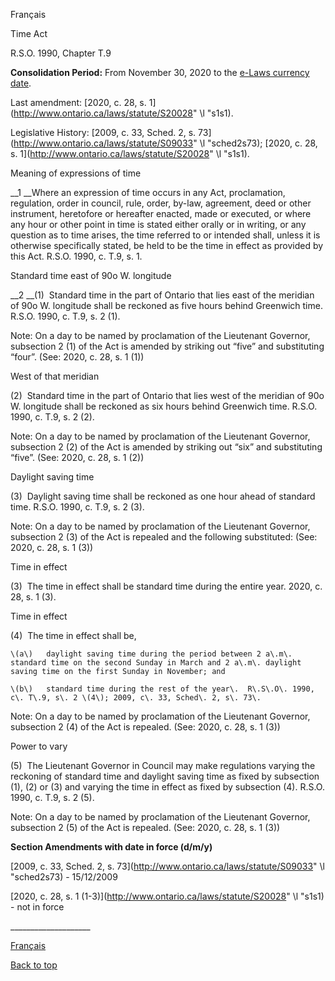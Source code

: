 [<a id="Top"></a>Français](http://www.ontario.ca/fr/lois/loi/90t09)

Time Act

R\.S\.O\. 1990, Chapter T\.9

__Consolidation Period:__ From November 30, 2020 to the [e\-Laws currency date](http://www.e-laws.gov.on.ca/navigation?file=currencyDates&lang=en)\.

Last amendment: [2020, c\. 28, s\. 1](http://www.ontario.ca/laws/statute/S20028" \l "s1s1)\.

Legislative History: [2009, c\. 33, Sched\. 2, s\. 73](http://www.ontario.ca/laws/statute/S09033" \l "sched2s73); [2020, c\. 28, s\. 1](http://www.ontario.ca/laws/statute/S20028" \l "s1s1)\.

Meaning of expressions of time

__1 __Where an expression of time occurs in any Act, proclamation, regulation, order in council, rule, order, by\-law, agreement, deed or other instrument, heretofore or hereafter enacted, made or executed, or where any hour or other point in time is stated either orally or in writing, or any question as to time arises, the time referred to or intended shall, unless it is otherwise specifically stated, be held to be the time in effect as provided by this Act\.  R\.S\.O\. 1990, c\. T\.9, s\. 1\.

Standard time east of 90o W\. longitude

__2 __\(1\)  Standard time in the part of Ontario that lies east of the meridian of 90o W\. longitude shall be reckoned as five hours behind Greenwich time\.  R\.S\.O\. 1990, c\. T\.9, s\. 2 \(1\)\.

Note: On a day to be named by proclamation of the Lieutenant Governor, subsection 2 \(1\) of the Act is amended by striking out “five” and substituting “four”\. \(See: 2020, c\. 28, s\. 1 \(1\)\)

West of that meridian

\(2\)  Standard time in the part of Ontario that lies west of the meridian of 90o W\. longitude shall be reckoned as six hours behind Greenwich time\.  R\.S\.O\. 1990, c\. T\.9, s\. 2 \(2\)\.

Note: On a day to be named by proclamation of the Lieutenant Governor, subsection 2 \(2\) of the Act is amended by striking out “six” and substituting “five”\. \(See: 2020, c\. 28, s\. 1 \(2\)\)

Daylight saving time

\(3\)  Daylight saving time shall be reckoned as one hour ahead of standard time\.  R\.S\.O\. 1990, c\. T\.9, s\. 2 \(3\)\.

Note: On a day to be named by proclamation of the Lieutenant Governor, subsection 2 \(3\) of the Act is repealed and the following substituted: \(See: 2020, c\. 28, s\. 1 \(3\)\)

Time in effect

\(3\)  The time in effect shall be standard time during the entire year\. 2020, c\. 28, s\. 1 \(3\)\.

Time in effect

\(4\)  The time in effect shall be,

	\(a\)	daylight saving time during the period between 2 a\.m\. standard time on the second Sunday in March and 2 a\.m\. daylight saving time on the first Sunday in November; and

	\(b\)	standard time during the rest of the year\.  R\.S\.O\. 1990, c\. T\.9, s\. 2 \(4\); 2009, c\. 33, Sched\. 2, s\. 73\.

Note: On a day to be named by proclamation of the Lieutenant Governor, subsection 2 \(4\) of the Act is repealed\. \(See: 2020, c\. 28, s\. 1 \(3\)\)

Power to vary

\(5\)  The Lieutenant Governor in Council may make regulations varying the reckoning of standard time and daylight saving time as fixed by subsection \(1\), \(2\) or \(3\) and varying the time in effect as fixed by subsection \(4\)\.  R\.S\.O\. 1990, c\. T\.9, s\. 2 \(5\)\.

Note: On a day to be named by proclamation of the Lieutenant Governor, subsection 2 \(5\) of the Act is repealed\. \(See: 2020, c\. 28, s\. 1 \(3\)\)

__Section Amendments with date in force \(d/m/y\)__

[2009, c\. 33, Sched\. 2, s\. 73](http://www.ontario.ca/laws/statute/S09033" \l "sched2s73) \- 15/12/2009

[2020, c\. 28, s\. 1 \(1\-3\)](http://www.ontario.ca/laws/statute/S20028" \l "s1s1) \- not in force

\_\_\_\_\_\_\_\_\_\_\_\_\_\_\_\_\_\_\_\_

[Français](http://www.ontario.ca/fr/lois/loi/90t09)

[Back to top](#Top)

